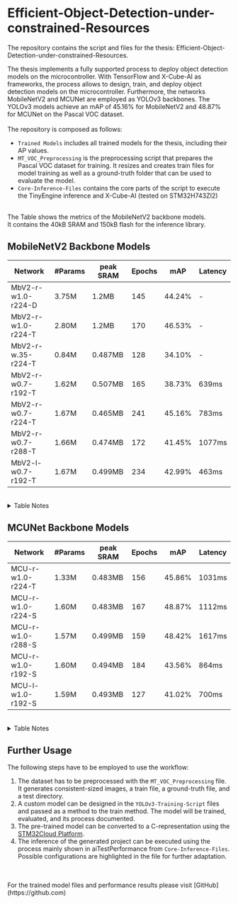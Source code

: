 # Efficient-Object-Detection-under-constrained-Resources

The repository contains the script and files for the thesis: Efficient-Object-Detection-under-constrained-Resources.

The thesis implements a fully supported process to deploy object detection models on the microcontroller. With TensorFlow and X-Cube-AI as frameworks, the process allows to design, train, and deploy object detection models on the microcontroller. Furthermore, the networks MobileNetV2 and MCUNet are employed as YOLOv3 backbones. The YOLOv3 models achieve an mAP of 45.16\% for MobileNetV2 and 48.87\% for MCUNet on the Pascal VOC dataset. 
<br>
<br>
The repository is composed as follows: <br>
+ `Trained Models` includes all trained models for the thesis, including their AP values.<br>
+ `MT_VOC_Preprocessing` is the preprocessing script that prepares the Pascal VOC dataset for training. It resizes and creates train files for model training as well as a ground-truth folder that can be used to evaluate the model.<br>
+ `Core-Inference-Files` contains the core parts of the script to execute the TinyEngine inference and X-Cube-AI (tested on STM32H743ZI2)
<br>
The Table shows the metrics of the MobileNetV2 backbone models.<br>
It contains the 40kB SRAM and 150kB flash for the inference library. <br>

 ## MobileNetV2 Backbone Models
 
| Network  | #Params | peak SRAM  | Epochs | mAP  | Latency |
| ----- | ----- |------- | ----- |------- | ----- |
|MbV2-r-w1.0-r224-D | 3.75M | 1.2MB | 145 | 44.24% | - |
|MbV2-r-w1.0-r224-T | 2.80M | 1.2MB | 170 | 46.53% | - |
|MbV2-r-w.35-r224-T | 0.84M | 0.487MB | 128 | 34.10% | - |
|MbV2-r-w0.7-r192-T | 1.62M | 0.507MB | 165 | 38.73% | 639ms |
|MbV2-r-w0.7-r224-T | 1.67M | 0.465MB | 241 | 45.16% | 783ms |
|MbV2-r-w0.7-r288-T | 1.66M | 0.474MB | 172 | 41.45% | 1077ms |
|MbV2-l-w0.7-r192-T | 1.67M | 0.499MB | 234 | 42.99% | 463ms |
<br>
<details><summary>Table Notes</summary>
 
+ The metrics contain the 40kB SRAM and 150kB flash for the inference library
+ Models are trained on 600 epochs using ADAM optimizer
+ ReduceOnPlateau with patience = 30 and factor = 0.1
+ EarlyStopping with patience = 30
</details>

 ## MCUNet Backbone Models
 
| Network  | #Params | peak SRAM  | Epochs | mAP  | Latency |
| ----- | ----- |------- | ----- |------- | ----- |
|MCU-r-w1.0-r224-T |1.33M |0.483MB |156 |45.86% |1031ms|
|MCU-r-w1.0-r224-S |1.60M |0.483MB |167 |48.87% |1112ms|
|MCU-r-w1.0-r288-S |1.57M |0.499MB |159 |48.42% |1617ms|
|MCU-r-w1.0-r192-S |1.60M |0.494MB |184 |43.56% |864ms|
|MCU-l-w1.0-r192-S |1.59M |0.493MB |127 |41.02% |700ms|
<br>
<details><summary>Table Notes</summary>
+ The metrics contain the 40kB SRAM and 150kB flash for the inference library
+ Models are trained on 600 epochs using ADAM optimizer
+ ReduceOnPlateau with patience = 30 and factor = 0.1
+ EarlyStopping with patience = 30
</details>

 ## Further Usage
 The following steps have to be employed to use the workflow:
 1. The dataset has to be preprocessed with the `MT_VOC_Preprocessing` file. It generates consistent-sized images, a train file, a ground-truth file, and a test directory.
 2. A custom model can be designed in the `YOLOv3-Training-Script` files and passed as a method to the train method. The model will be trained, evaluated, and its process documented.
 3. The pre-trained model can be converted to a C-representation using the [STM32Cloud Platform](https://stm32ai-cs.st.com/home).
 4. The inference of the generated project can be executed using the process mainly shown in aiTestPerformance from `Core-Inference-Files`. Possible configurations are highlighted in the file for further adaptation.
<br>
<br>
For the trained model files and performance results please visit [GitHub](https://github.com)





